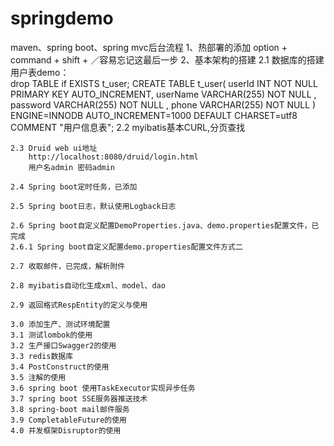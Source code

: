 # springdemo
maven、spring boot、spring mvc后台流程
1、热部署的添加
    option + command + shift + ／容易忘记这最后一步
2、基本架构的搭建
    2.1 数据库的搭建
        用户表demo：        
            drop TABLE if EXISTS t_user;
            CREATE TABLE t_user(
              userId INT NOT NULL PRIMARY KEY AUTO_INCREMENT,
              userName VARCHAR(255) NOT NULL ,
              password VARCHAR(255) NOT NULL ,
              phone VARCHAR(255) NOT NULL
            ) ENGINE=INNODB AUTO_INCREMENT=1000 DEFAULT CHARSET=utf8 COMMENT "用户信息表";
    2.2 myibatis基本CURL,分页查找
    
    2.3 Druid web ui地址
        http://localhost:8080/druid/login.html
        用户名admin 密码admin
        
    2.4 Spring boot定时任务，已添加
    
    2.5 Spring boot日志，默认使用Logback日志
    
    2.6 Spring boot自定义配置DemoProperties.java、demo.properties配置文件，已完成
    2.6.1 Spring boot自定义配置demo.properties配置文件方式二
    
    2.7 收取邮件，已完成，解析附件
    
    2.8 myibatis自动化生成xml、model、dao
    
    2.9 返回格式RespEntity的定义与使用
    
    3.0 添加生产、测试环境配置
    3.1 测试lombok的使用
    3.2 生产接口Swagger2的使用
    3.3 redis数据库
    3.4 PostConstruct的使用
    3.5 注解的使用
    3.6 spring boot 使用TaskExecutor实现异步任务
    3.7 spring boot SSE服务器推送技术
    3.8 spring-boot mail邮件服务
    3.9 CompletableFuture的使用
    4.0 并发框架Disruptor的使用